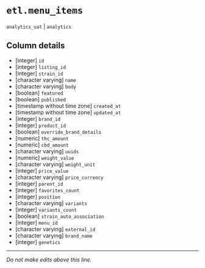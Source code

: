 # `etl.menu_items`
`analytics_uat` | `analytics`

## Column details
* [integer]   `id`
* [integer]   `listing_id`
* [integer]   `strain_id`
* [character varying] `name`
* [character varying] `body`
* [boolean]   `featured`
* [boolean]   `published`
* [timestamp without time zone] `created_at`
* [timestamp without time zone] `updated_at`
* [integer]   `brand_id`
* [integer]   `product_id`
* [boolean]   `override_brand_details`
* [numeric]   `thc_amount`
* [numeric]   `cbd_amount`
* [character varying] `uuids`
* [numeric]   `weight_value`
* [character varying] `weight_unit`
* [integer]   `price_value`
* [character varying] `price_currency`
* [integer]   `parent_id`
* [integer]   `favorites_count`
* [integer]   `position`
* [character varying] `variants`
* [integer]   `variants_count`
* [boolean]   `strain_auto_association`
* [integer]   `menu_id`
* [character varying] `external_id`
* [character varying] `brand_name`
* [integer]   `genetics`

-------------------------------------------------------------------------------
*Do not make edits above this line.*

